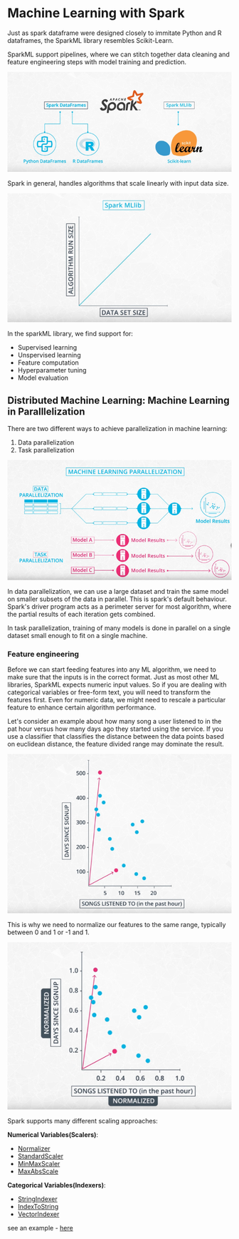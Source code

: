 # Machine Learning with Spark

Just as spark dataframe were designed closely to immitate Python and R dataframes, the SparkML library resembles Scikit-Learn.

SparkML support pipelines, where we can stitch together data cleaning and feature engineering steps with model training and prediction.

![](images/sparkml1.png)

Spark in general, handles algorithms that scale linearly with input data size.

![](images/sparkml2.png)

In the sparkML library, we find support for:

- Supervised learning
- Unspervised learning
- Feature computation
- Hyperparameter tuning
- Model evaluation

## Distributed Machine Learning: Machine Learning in Paralllelization

There are two different ways to achieve parallelization in machine learning:

1. Data parallelization
2. Task parallelization

![](images/sparkml3.png)

In data parallelization, we can use a large dataset and train the same model on smaller subsets of the data in parallel. This is spark's default behaviour. Spark's driver program acts as a perimeter server for most algorithm, where the partial results of each iteration gets combined.

In task parallelization, training of many models is done in parallel on a single dataset small enough to fit on a single machine.

### Feature engineering

Before we can start feeding features into any ML algorithm, we need to make sure that the inputs is in the correct format.
Just as most other ML libraries, SparkML expects numeric input values.
So if you are dealing with categorical variables or free-form text, you will need to transform the features first. Even for numeric data, we might need to rescale a particular feature to enhance certain algorithm performance.

Let's consider an example about how many song a user listened to in the pat hour versus how many days ago they started using the service. If you use a classifier that classifies the distance between the data points based on euclidean distance, the feature divided range may dominate the result.

![](images/sparkml4.png)

This is why we need to normalize our features to the same range, typically between 0 and 1 or -1 and 1.

![](images/sparkml5.png)

Spark supports many different scaling approaches:

**Numerical Variables(Scalers)**:
- [Normalizer](https://spark.apache.org/docs/latest/ml-features.html#normalizer)
- [StandardScaler](https://spark.apache.org/docs/latest/ml-features.html#standardscaler)
- [MinMaxScaler](https://spark.apache.org/docs/latest/ml-features.html#minmaxscaler)
- [MaxAbsScale](https://spark.apache.org/docs/latest/ml-features.html#maxabsscaler)

**Categorical Variables(Indexers)**:
- [StringIndexer](https://spark.apache.org/docs/latest/ml-features.html#stringindexer)
- [IndexToString](https://spark.apache.org/docs/latest/ml-features.html#indextostring)
- [VectorIndexer](https://spark.apache.org/docs/latest/ml-features.html#vectorindexer)

see an example - [here](notebooks/1_numeric_features.ipynb)
